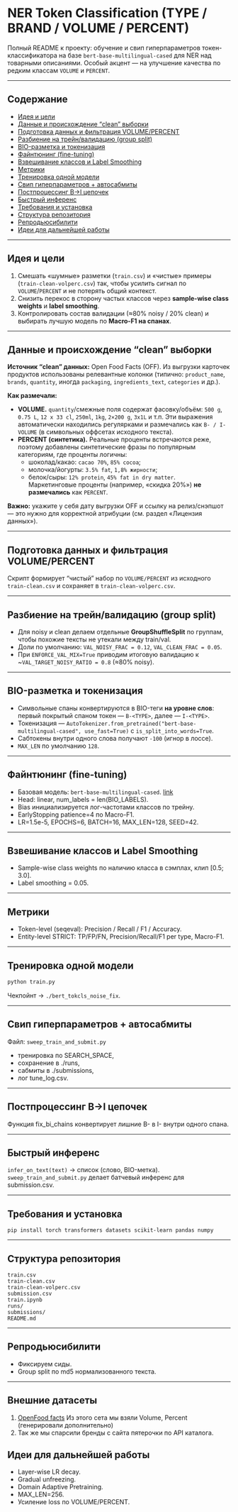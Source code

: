 # NER Token Classification (TYPE / BRAND / VOLUME / PERCENT)

Полный README к проекту: обучение и свип гиперпараметров токен-классификатора на базе `bert-base-multilingual-cased` для NER над товарными описаниями. Особый акцент — на улучшение качества по редким классам `VOLUME` и `PERCENT`.

---

## Содержание
- [Идея и цели](#идея-и-цели)  
- [Данные и происхождение “clean” выборки](#данные-и-происхождение-clean-выборки)  
- [Подготовка данных и фильтрация VOLUME/PERCENT](#подготовка-данных-и-фильтрация-volumepercent)  
- [Разбиение на трейн/валидацию (group split)](#разбиение-на-трейнвалидацию-group-split)  
- [BIO-разметка и токенизация](#bio-разметка-и-токенизация)  
- [Файнтюнинг (fine-tuning)](#файнтюнинг-fine-tuning)  
- [Взвешивание классов и Label Smoothing](#взвешивание-классов-и-label-smoothing)  
- [Метрики](#метрики)  
- [Тренировка одной модели](#тренировка-одной-модели)  
- [Свип гиперпараметров + автосабмиты](#свип-гиперпараметров--автосабмиты)  
- [Постпроцессинг B→I цепочек](#постпроцессинг-bi-цепочек)  
- [Быстрый инференс](#быстрый-инференс)  
- [Требования и установка](#требования-и-установка)  
- [Структура репозитория](#структура-репозитория)  
- [Репродьюсибилити](#репродьюсибилити)  
- [Идеи для дальнейшей работы](#идеи-для-дальнейшей-работы)

---

## Идея и цели
1. Смешать «шумные» разметки (`train.csv`) и «чистые» примеры (`train-clean-volperc.csv`) так, чтобы усилить сигнал по `VOLUME`/`PERCENT` и не потерять общий контекст.  
2. Снизить перекос в сторону частых классов через **sample-wise class weights** и **label smoothing**.  
3. Контролировать состав валидации (≈80% noisy / 20% clean) и выбирать лучшую модель по **Macro-F1 на спанах**.

---

## Данные и происхождение “clean” выборки
**Источник “clean” данных:** Open Food Facts (OFF). Из выгрузки карточек продуктов использованы релевантные колонки (типично: `product_name`, `brands`, `quantity`, иногда `packaging`, `ingredients_text`, `categories` и др.).

**Как размечали:**
- **VOLUME.** `quantity`/смежные поля содержат фасовку/объём: `500 g`, `0.75 L`, `12 x 33 cl`, `250ml`, `1kg`, `2×200 g`, `3x1L` и т.п. Эти выражения автоматически находились регулярками и размечались как `B- / I-VOLUME` (в символьных оффсетах исходного текста).
- **PERCENT (синтетика).** Реальные проценты встречаются реже, поэтому добавлены синтетические фразы по популярным категориям, где проценты логичны:  
  - шоколад/какао: `cacao 70%`, `85% cocoa`;  
  - молочка/йогурты: `3.5% fat`, `1,8% жирности`;  
  - белок/сыры: `12% protein`, `45% fat in dry matter`.  
  Маркетинговые проценты (например, «скидка 20%») **не размечались** как `PERCENT`.

**Важно:** укажите у себя дату выгрузки OFF и ссылку на релиз/снэпшот — это нужно для корректной атрибуции (см. раздел «Лицензия данных»).

---

## Подготовка данных и фильтрация VOLUME/PERCENT
Скрипт формирует “чистый” набор по `VOLUME/PERCENT` из исходного `train-clean.csv` и сохраняет в `train-clean-volperc.csv`.

---

## Разбиение на трейн/валидацию (group split)
- Для noisy и clean делаем отдельные **GroupShuffleSplit** по группам, чтобы похожие тексты не утекали между train/val.  
- Доли по умолчанию: `VAL_NOISY_FRAC = 0.12`, `VAL_CLEAN_FRAC = 0.05`.  
- При `ENFORCE_VAL_MIX=True` приводим итоговую валидацию к ~`VAL_TARGET_NOISY_RATIO = 0.8` (≈80% noisy).

---

## BIO-разметка и токенизация
- Символьные спаны конвертируются в BIO-теги **на уровне слов**: первый покрытый спаном токен — `B-<TYPE>`, далее — `I-<TYPE>`.  
- Токенизация — `AutoTokenizer.from_pretrained("bert-base-multilingual-cased", use_fast=True)` с `is_split_into_words=True`.  
- Сабтокены внутри одного слова получают `-100` (игнор в лоссе).  
- `MAX_LEN` по умолчанию `128`.

---

## Файнтюнинг (fine-tuning)
- Базовая модель: `bert-base-multilingual-cased`.  [link](https://huggingface.co/google-bert/bert-base-multilingual-cased)
- Head: linear, num_labels = len(BIO_LABELS).  
- Bias инициализируется лог-частотами классов по трейну.  
- EarlyStopping patience=4 по Macro-F1.  
- LR=1.5e-5, EPOCHS=6, BATCH=16, MAX_LEN=128, SEED=42.

---

## Взвешивание классов и Label Smoothing
- Sample-wise class weights по наличию класса в сэмплах, клип [0.5; 3.0].  
- Label smoothing = 0.05.  

---

## Метрики
- Token-level (seqeval): Precision / Recall / F1 / Accuracy.  
- Entity-level STRICT: TP/FP/FN, Precision/Recall/F1 per type, Macro-F1.  

---

## Тренировка одной модели
```bash
python train.py
```
Чекпойнт → `./bert_tokcls_noise_fix`.

---

## Свип гиперпараметров + автосабмиты
Файл: `sweep_train_and_submit.py`  
- тренировка по SEARCH_SPACE,  
- сохранение в ./runs,  
- сабмиты в ./submissions,  
- лог tune_log.csv.  

---

## Постпроцессинг B→I цепочек
Функция fix_bi_chains конвертирует лишние B- в I- внутри одного спана.

---

## Быстрый инференс
`infer_on_text(text)` → список (слово, BIO-метка).  
`sweep_train_and_submit.py` делает батчевый инференс для submission.csv.

---

## Требования и установка
```
pip install torch transformers datasets scikit-learn pandas numpy
```

---

## Структура репозитория
```
train.csv
train-clean.csv
train-clean-volperc.csv
submission.csv
train.ipynb
runs/
submissions/
README.md
```

---

## Репродьюсибилити
- Фиксируем сиды.  
- Group split по md5 нормализованного текста.  

---

## Внешние датасеты 
1. [OpenFood facts](https://huggingface.co/datasets/openfoodfacts/product-database)
   Из этого сета мы взяли Volume, Percent (генерировали дополнительно)
2. Так же мы спарсили бренды с сайта пятерочки по API каталога. 

## Идеи для дальнейшей работы
- Layer-wise LR decay.  
- Gradual unfreezing.  
- Domain Adaptive Pretraining.  
- MAX_LEN=256.  
- Усиление loss по VOLUME/PERCENT.
